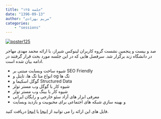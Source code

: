 ```yaml
---
title: "جلسه ۱۲۵"
date: "1396-09-13"
author: "مریم بهزادی"
categories:
    - "sessions"
---
```

[![poster125](../../img/poster125.jpg)](../../img/poster125.jpg)

صد و بیست و پنجمین نشست گروه کاربران لینوکس شیراز، با ارائه محمد مهدی مهاجر در دانشگاه زند برگزار شد. 
سرفصل هایی که در این جلسه مورد بحث قرار گرفتند در ادامه بیان شده است.

* شیوه ساخت وبسایت مبتنی بر SEO Friendly
* انواع متا تگ ها، تایتل و og تگ ها 
* گوگل اسکیما و Structured Data
* شیوه کار با گوگل وب مستر تولز
* شیوه کار با بینگ وب مستر تولز
* معرفی ابزار های آزاد سئو خارجی و رایگان ایرانی
* و بهينه سازي شبکه های اجتماعی برای محبوبیت و بازدید وبسایت

فایل های این ارائه را می توانید از [اینجا](https://gitlab.com/shirazlug/resources/tree/master/presentations/session_125)
یا [اینجا](https://www.slideshare.net/ShirazLUG/smo-seo-83491537)
دریافت کنید.
